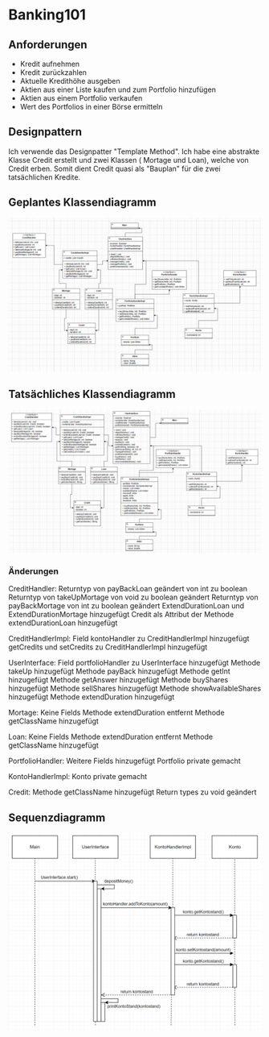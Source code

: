 # Banking101

## Anforderungen

- Kredit aufnehmen
- Kredit zurückzahlen
- Aktuelle Kredithöhe ausgeben
- Aktien aus einer Liste kaufen und zum Portfolio hinzufügen
- Aktien aus einem Portfolio verkaufen
- Wert des Portfolios in einer Börse ermitteln

## Designpattern

Ich verwende das Designpatter "Template Method". Ich habe eine abstrakte Klasse Credit erstellt und zwei Klassen (
Mortage und Loan), welche von Credit erben. Somit dient Credit quasi als "Bauplan" für die zwei tatsächlichen Kredite.

## Geplantes Klassendiagramm

![img.png](img.png)

## Tatsächliches Klassendiagramm

![img_3.png](img_3.png)

### Änderungen

CreditHandler:
Returntyp von payBackLoan geändert von int zu boolean
Returntyp von takeUpMortage von void zu boolean geändert
Returntyp von payBackMortage von int zu boolean geändert
ExtendDurationLoan und ExtendDurationMortage hinzugefügt
Credit als Attribut der Methode extendDurationLoan hinzugefügt

CreditHandlerImpl:
Field kontoHandler zu CreditHandlerImpl hinzugefügt
getCredits und setCredits zu CreditHandlerImpl hinzugefügt

UserInterface:
Field portfolioHandler zu UserInterface hinzugefügt
Methode takeUp hinzugefügt
Methode payBack hinzugefügt
Methode getInt hinzugefügt
Methode getAnswer hinzugefügt
Methode buyShares hinzugefügt
Methode sellShares hinzugefügt
Methode showAvailableShares hinzugefügt
Methode extendDuration hinzugefügt

Mortage:
Keine Fields
Methode extendDuration entfernt
Methode getClassName hinzugefügt

Loan:
Keine Fields
Methode extendDuration entfernt
Methode getClassName hinzugefügt

PortfolioHandler:
Weitere Fields hinzugefügt
Portfolio private gemacht

KontoHandlerImpl:
Konto private gemacht

Credit:
Methode getClassName hinzugefügt
Return types zu void geändert

## Sequenzdiagramm

![img_2.png](img_2.png)